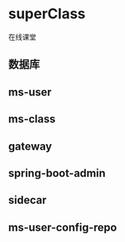 # superClass
在线课堂
## 数据库
 
## ms-user
## ms-class
## gateway
## spring-boot-admin
## sidecar
## ms-user-config-repo
